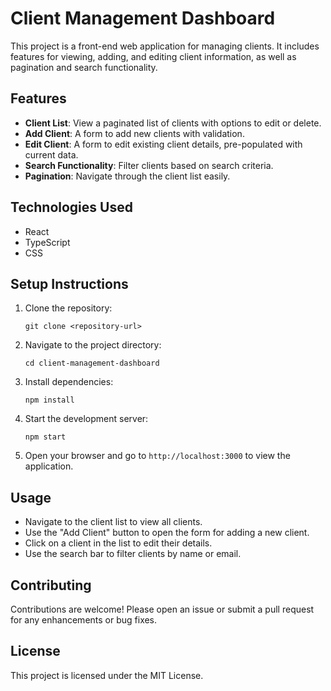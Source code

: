 # Client Management Dashboard

This project is a front-end web application for managing clients. It includes features for viewing, adding, and editing client information, as well as pagination and search functionality.

## Features

- **Client List**: View a paginated list of clients with options to edit or delete.
- **Add Client**: A form to add new clients with validation.
- **Edit Client**: A form to edit existing client details, pre-populated with current data.
- **Search Functionality**: Filter clients based on search criteria.
- **Pagination**: Navigate through the client list easily.

## Technologies Used

- React
- TypeScript
- CSS

## Setup Instructions

1. Clone the repository:
   ```
   git clone <repository-url>
   ```

2. Navigate to the project directory:
   ```
   cd client-management-dashboard
   ```

3. Install dependencies:
   ```
   npm install
   ```

4. Start the development server:
   ```
   npm start
   ```

5. Open your browser and go to `http://localhost:3000` to view the application.

## Usage

- Navigate to the client list to view all clients.
- Use the "Add Client" button to open the form for adding a new client.
- Click on a client in the list to edit their details.
- Use the search bar to filter clients by name or email.

## Contributing

Contributions are welcome! Please open an issue or submit a pull request for any enhancements or bug fixes.

## License

This project is licensed under the MIT License.